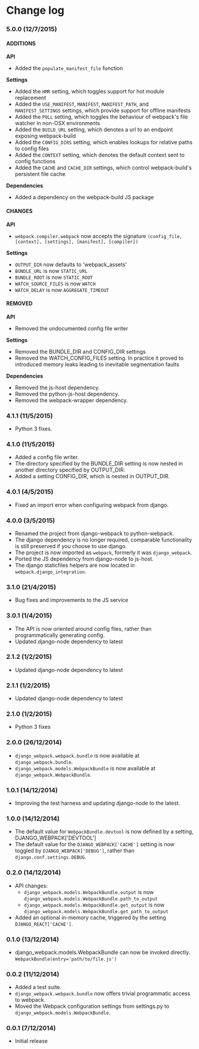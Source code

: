 Change log
==========

### 5.0.0 (12/7/2015)

#### ADDITIONS

**API**

- Added the `populate_manifest_file` function

**Settings**

- Added the `HMR` setting, which toggles support for hot module replacement
- Added the `USE_MANIFEST`, `MANIFEST`, `MANIFEST_PATH`, and `MANIFEST_SETTINGS` settings, which provide
  support for offline manifests
- Added the `POLL` setting, which toggles the behaviour of webpack's file watcher in non-OSX environments
- Added the `BUILD_URL` setting, which denotes a url to an endpoint exposing webpack-build
- Added the `CONFIG_DIRS` setting, which enables lookups for relative paths to config files
- Added the `CONTEXT` setting, which denotes the default context sent to config functions
- Added the `CACHE` and `CACHE_DIR` settings, which control webpack-build's persistent file cache

**Dependencies**

- Added a dependency on the webpack-build JS package


#### CHANGES

**API**

- `webpack.compiler.webpack` now accepts the signature `(config_file, [context], [settings], [manifest], [compiler])`

**Settings**

- `OUTPUT_DIR` now defaults to 'webpack_assets'
- `BUNDLE_URL` is now `STATIC_URL`
- `BUNDLE_ROOT` is now `STATIC_ROOT`
- `WATCH_SOURCE_FILES` is now `WATCH`
- `WATCH_DELAY` is now `AGGREGATE_TIMEOUT`


#### REMOVED

**API**

- Removed the undocumented config file writer

**Settings**

- Removed the BUNDLE_DIR and CONFIG_DIR settings
- Removed the WATCH_CONFIG_FILES setting. In practice it proved to introduced memory leaks leading to
  inevitable segmentation faults

**Dependencies**

- Removed the js-host dependency.
- Removed the python-js-host dependency.
- Removed the webpack-wrapper dependency.


### 4.1.1 (11/5/2015)

- Python 3 fixes.

### 4.1.0 (11/5/2015)

- Added a config file writer.
- The directory specified by the BUNDLE_DIR setting is now nested in another directory specified by OUTPUT_DIR.
- Added a setting CONFIG_DIR, which is nested in OUTPUT_DIR.

### 4.0.1 (4/5/2015)

- Fixed an import error when configuring webpack from django.

### 4.0.0 (3/5/2015)

- Renamed the project from django-webpack to python-webpack.
- The django dependency is no longer required, comparable functionality is still preserved if you choose
  to use django.
- The project is now imported as `webpack`, formerly it was `django_webpack`.
- Ported the JS dependency from django-node to js-host.
- The django staticfiles helpers are now located in `webpack.django_integration`.

### 3.1.0 (21/4/2015)

- Bug fixes and improvements to the JS service

### 3.0.1 (1/4/2015)

- The API is now oriented around config files, rather than programmatically generating config. 
- Updated django-node dependency to latest

### 2.1.2 (1/2/2015)

- Updated django-node dependency to latest

### 2.1.1 (1/2/2015)

- Updated django-node dependency to latest

### 2.1.0 (1/2/2015)

- Python 3 fixes

### 2.0.0 (26/12/2014)

- `django_webpack.webpack.bundle` is now available at `django_webpack.bundle`.
- `django_webpack.models.WebpackBundle` is now available at `django_webpack.WebpackBundle`.

### 1.0.1 (14/12/2014)

- Improving the test harness and updating django-node to the latest.

### 1.0.0 (14/12/2014)

- The default value for `WebpackBundle.devtool` is now defined by a setting, DJANGO_WEBPACK['DEVTOOL']
- The default value for the `DJANGO_WEBPACK['CACHE']` setting is now toggled by `DJANGO_WEBPACK['DEBUG']`, rather than `django.conf.settings.DEBUG`.

### 0.2.0 (14/12/2014)

- API changes:
  - `django_webpack.models.WebpackBundle.output` is now `django_webpack.models.WebpackBundle.path_to_output`
  - `django_webpack.models.WebpackBundle.get_output` is now `django_webpack.models.WebpackBundle.get_path_to_output`
- Added an optional in-memory cache, triggered by the setting `DJANGO_REACT['CACHE']`.

### 0.1.0 (13/12/2014)

- django_webpack.models.WebpackBundle can now be invoked directly. `WebpackBundle(entry='path/to/file.js')`

### 0.0.2 (11/12/2014)

- Added a test suite.
- `django_webpack.webpack.bundle` now offers trivial programmatic access to webpack.
- Moved the Webpack configuration settings from settings.py to `django_webpack.models.WebpackBundle`.

### 0.0.1 (7/12/2014)

- Initial release
